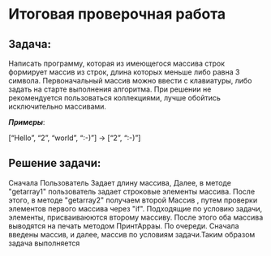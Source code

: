 # Итоговая проверочная работа

## Задача:

Написать программу, которая из имеющегося массива строк формирует массив из строк, длина которых меньше либо равна 3 символа. Первоначальный массив можно ввести с клавиатуры, либо задать на старте выполнения алгоритма. При решении не рекомендуется пользоваться коллекциями, лучше обойтись исключительно массивами.

**_Примеры_**:

[“Hello”, “2”, “world”, “:-)”] → [“2”, “:-)”]

## Решение задачи:

Сначала Пользователь Задает длину  массива, Далее, в методе "getarray1" пользователь задает строковые элементы массива. После этого, в методе "getarray2"
получаем второй Массив , путем проверки элементов первого массива через "if". Подходящие по условию задачи, элементы, присваиваюются второму массиву.
После этого оба массива выводятся на печать методом ПринтАрраы. По очереди. Сначала введены массив, и далее, массив по условиям задачи.Таким образом задача выполняется
